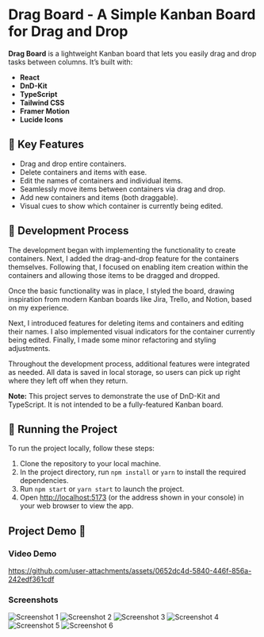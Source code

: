 # Drag Board - A Simple Kanban Board for Drag and Drop

**Drag Board** is a lightweight Kanban board that lets you easily drag and drop tasks between columns. It’s built with:

- **React**
- **DnD-Kit**
- **TypeScript**
- **Tailwind CSS**
- **Framer Motion**
- **Lucide Icons**

## 👾 Key Features

- Drag and drop entire containers.
- Delete containers and items with ease.
- Edit the names of containers and individual items.
- Seamlessly move items between containers via drag and drop.
- Add new containers and items (both draggable).
- Visual cues to show which container is currently being edited.

## 📒 Development Process

The development began with implementing the functionality to create containers. Next, I added the drag-and-drop feature for the containers themselves. Following that, I focused on enabling item creation within the containers and allowing those items to be dragged and dropped.

Once the basic functionality was in place, I styled the board, drawing inspiration from modern Kanban boards like Jira, Trello, and Notion, based on my experience.

Next, I introduced features for deleting items and containers and editing their names. I also implemented visual indicators for the container currently being edited. Finally, I made some minor refactoring and styling adjustments.

Throughout the development process, additional features were integrated as needed. All data is saved in local storage, so users can pick up right where they left off when they return.

**Note:** This project serves to demonstrate the use of DnD-Kit and TypeScript. It is not intended to be a fully-featured Kanban board.

## 🚦 Running the Project

To run the project locally, follow these steps:

1. Clone the repository to your local machine.
2. In the project directory, run `npm install` or `yarn` to install the required dependencies.
3. Run `npm start` or `yarn start` to launch the project.
4. Open [http://localhost:5173](http://localhost:5173) (or the address shown in your console) in your web browser to view the app.

## Project Demo 🚀

### Video Demo

https://github.com/user-attachments/assets/0652dc4d-5840-446f-856a-242edf361cdf

### Screenshots

![Screenshot 1](https://github.com/user-attachments/assets/98432d50-498a-4ec8-8d07-f14895d47a89)
![Screenshot 2](https://github.com/user-attachments/assets/64cb6e2a-6172-4973-b33c-925978fe3d2d)
![Screenshot 3](https://github.com/user-attachments/assets/6d8e18a5-04ea-41eb-9beb-62db6700bd68)
![Screenshot 4](https://github.com/user-attachments/assets/14b23ce2-76f3-4fa1-a12c-223e3fd9718d)
![Screenshot 5](https://github.com/user-attachments/assets/a67f0e26-dd30-45cf-86ba-ee1f5cf5079c)
![Screenshot 6](https://github.com/user-attachments/assets/f0421c15-8eae-4538-ab4a-c8db81adb9f3)

